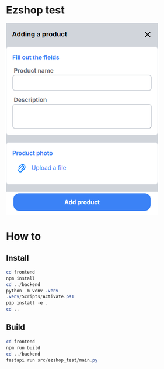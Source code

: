 # Ezshop test

![Preview image](https://github.com/generic-name-2166/ezshop-test/blob/main/backend/uploads/preview.png)

# How to

## Install

```powershell
cd frontend
npm install
cd ../backend
python -m venv .venv
.venv/Scripts/Activate.ps1
pip install -e .
cd ..
```

## Build

```powershell
cd frontend
npm run build
cd ../backend
fastapi run src/ezshop_test/main.py
```
